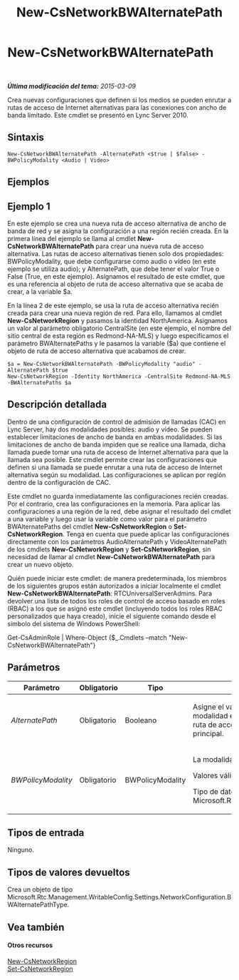 ﻿---
title: New-CsNetworkBWAlternatePath
TOCTitle: New-CsNetworkBWAlternatePath
ms:assetid: 9017378e-4583-42bc-9572-aa8e9571cfe3
ms:mtpsurl: https://technet.microsoft.com/es-es/library/Gg398732(v=OCS.15)
ms:contentKeyID: 48276009
ms.date: 01/07/2017
mtps_version: v=OCS.15
ms.translationtype: HT
---

# New-CsNetworkBWAlternatePath

 

_**Última modificación del tema:** 2015-03-09_

Crea nuevas configuraciones que definen si los medios se pueden enrutar a rutas de acceso de Internet alternativas para las conexiones con ancho de banda limitado. Este cmdlet se presentó en Lync Server 2010.

## Sintaxis

    New-CsNetworkBWAlternatePath -AlternatePath <$true | $false> -BWPolicyModality <Audio | Video>

## Ejemplos

## Ejemplo 1

En este ejemplo se crea una nueva ruta de acceso alternativa de ancho de banda de red y se asigna la configuración a una región recién creada. En la primera línea del ejemplo se llama al cmdlet **New-CsNetworkBWAlternatePath** para crear una nueva ruta de acceso alternativa. Las rutas de acceso alternativas tienen solo dos propiedades: BWPolicyModality, que debe configurarse como audio o vídeo (en este ejemplo se utiliza audio); y AlternatePath, que debe tener el valor True o False (True, en este ejemplo). Asignamos el resultado de este cmdlet, que es una referencia al objeto de ruta de acceso alternativa que se acaba de crear, a la variable $a.

En la línea 2 de este ejemplo, se usa la ruta de acceso alternativa recién creada para crear una nueva región de red. Para ello, llamamos al cmdlet **New-CsNetworkRegion** y pasamos la identidad NorthAmerica. Asignamos un valor al parámetro obligatorio CentralSite (en este ejemplo, el nombre del sitio central de esta región es Redmond-NA-MLS) y luego especificamos el parámetro BWAlternatePaths y le pasamos la variable ($a) que contiene el objeto de ruta de acceso alternativa que acabamos de crear.

    $a = New-CsNetworkBWAlternatePath -BWPolicyModality "audio" -AlternatePath $true
    New-CsNetworkRegion -Identity NorthAmerica -CentralSite Redmond-NA-MLS -BWAlternatePaths $a

## Descripción detallada

Dentro de una configuración de control de admisión de llamadas (CAC) en Lync Server, hay dos modalidades posibles: audio y vídeo. Se pueden establecer limitaciones de ancho de banda en ambas modalidades. Si las limitaciones de ancho de banda impiden que se realice una llamada, dicha llamada puede tomar una ruta de acceso de Internet alternativa para que la llamada sea posible. Este cmdlet permite crear las configuraciones que definen si una llamada se puede enrutar a una ruta de acceso de Internet alternativa según su modalidad. Las configuraciones se aplican por región dentro de la configuración de CAC.

Este cmdlet no guarda inmediatamente las configuraciones recién creadas. Por el contrario, crea las configuraciones en la memoria. Para aplicar las configuraciones a una región de la red, debe asignar el resultado del cmdlet a una variable y luego usar la variable como valor para el parámetro BWAlternatePaths del cmdlet **New-CsNetworkRegion** o **Set-CsNetworkRegion**. Tenga en cuenta que puede aplicar las configuraciones directamente con los parámetros AudioAlternatePath y VideoAlternatePath de los cmdlets **New-CsNetworkRegion** y **Set-CsNetworkRegion**, sin necesidad de llamar al cmdlet **New-CsNetworkBWAlternatePath** para crear un nuevo objeto.

Quién puede iniciar este cmdlet: de manera predeterminada, los miembros de los siguientes grupos están autorizados a iniciar localmente el cmdlet **New-CsNetworkBWAlternatePath**: RTCUniversalServerAdmins. Para devolver una lista de todos los roles de control de acceso basado en roles (RBAC) a los que se asignó este cmdlet (incluyendo todos los roles RBAC personalizados que haya creado), inicie el siguiente comando desde el símbolo del sistema de Windows PowerShell:

Get-CsAdminRole | Where-Object {$\_.Cmdlets –match "New-CsNetworkBWAlternatePath"}

## Parámetros


<table>
<colgroup>
<col style="width: 25%" />
<col style="width: 25%" />
<col style="width: 25%" />
<col style="width: 25%" />
</colgroup>
<thead>
<tr class="header">
<th>Parámetro</th>
<th>Obligatorio</th>
<th>Tipo</th>
<th>Descripción</th>
</tr>
</thead>
<tbody>
<tr class="odd">
<td><p><em>AlternatePath</em></p></td>
<td><p>Obligatorio</p></td>
<td><p>Booleano</p></td>
<td><p>Asigne el valor True al parámetro para permitir que las llamadas hechas en el medio de la modalidad especificada en el parámetro BWPolicyModality (audio o vídeo) se enruten a una ruta de acceso alternativa si el ancho de banda necesario no existe en la ruta de acceso principal.</p></td>
</tr>
<tr class="even">
<td><p><em>BWPolicyModality</em></p></td>
<td><p>Obligatorio</p></td>
<td><p>BWPolicyModality</p></td>
<td><p>La modalidad a la que se aplica la configuración de ruta de acceso alternativa.</p>
<p>Valores válidos: audio, video</p>
<p>Tipo de datos completo: Microsoft.Rtc.Management.WritableConfig.Settings.NetworkConfiguration.BWPolicyModality</p></td>
</tr>
</tbody>
</table>


## Tipos de entrada

Ninguno.

## Tipos de valores devueltos

Crea un objeto de tipo Microsoft.Rtc.Management.WritableConfig.Settings.NetworkConfiguration.BWAlternatePathType.

## Vea también

#### Otros recursos

[New-CsNetworkRegion](new-csnetworkregion.md)  
[Set-CsNetworkRegion](set-csnetworkregion.md)

